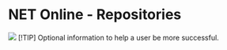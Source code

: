 # NET Online - Repositories

![](http://www.ccrn.ru/images/images/11b_yanov_bad.png)
[!TIP] Optional information to help a user be more successful.